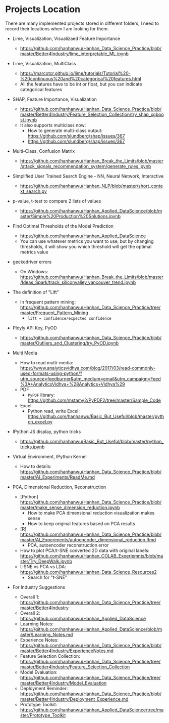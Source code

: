 # Projects Location
There are many implemented projects stored in different folders, I need to record their locations when I am looking for them.

* Lime, Visualization, Visualizaed Feature Importance
  * https://github.com/hanhanwu/Hanhan_Data_Science_Practice/blob/master/Better4Industry/lime_interpretable_ML.ipynb
* Lime, Visualization, MultiClass
  * https://marcotcr.github.io/lime/tutorials/Tutorial%20-%20continuous%20and%20categorical%20features.html
  * All the features have to be int or float, but you can indicate categorical features
* SHAP, Feature Importance, Visualization
  * https://github.com/hanhanwu/Hanhan_Data_Science_Practice/blob/master/Better4Industry/Feature_Selection_Collection/try_shap_xgboost.ipynb
  * It also supports multiclass now:
    * How to generate multi-class output: https://github.com/slundberg/shap/issues/367
    * https://github.com/slundberg/shap/issues/367
    
* Multi-Class, Confusion Matrix
  * https://github.com/hanhanwu/Hanhan_Break_the_Limits/blob/master/attack_signals_recommendation_system/generate_rules.ipynb
  
* Simplified User Trained Search Engine - NN, Neural Network, Interactive
  * https://github.com/hanhanwu/Hanhan_NLP/blob/master/short_context_search.py
  
* p-value, t-test to compare 2 lists of values
  * https://github.com/hanhanwu/Hanhan_Applied_DataScience/blob/master/Simple%20Production%20Solutions.ipynb
  
* Find Optimal Thresholds of the Model Prediction
  * https://github.com/hanhanwu/Hanhan_Applied_DataScience
  * You can use whatever metrics you want to use, but by changing thresholds, it will show you which threshold will get the optimal metrics value
  
* geckodriver errors
  * On Windows: https://github.com/hanhanwu/Hanhan_Break_the_Limits/blob/master/Ideas_Spark/track_siliconvalley_vancouver_trend.ipynb

* The definition of "Lift"
  * In frequent pattern mining: https://github.com/hanhanwu/Hanhan_Data_Science_Practice/tree/master/Frequent_Pattern_Mining
    * `lift = confidence/expected confidence`
    
* Ployly API Key, PyOD
  * https://github.com/hanhanwu/Hanhan_Data_Science_Practice/blob/master/Outliers_and_Clustering/try_PyOD.ipynb
  
* Multi Media
  * How to read multi-media: https://www.analyticsvidhya.com/blog/2017/03/read-commonly-used-formats-using-python/?utm_source=feedburner&utm_medium=email&utm_campaign=Feed%3A+AnalyticsVidhya+%28Analytics+Vidhya%29
  * PDF
    * `PyPDF` library: https://github.com/mstamy2/PyPDF2/tree/master/Sample_Code
  * Excel
    * Python read, write Excel: https://github.com/hanhanwu/Basic_But_Useful/blob/master/python_excel.py
    
* IPython JS display, python tricks
  * https://github.com/hanhanwu/Basic_But_Useful/blob/master/python_tricks.ipynb
  
* Virtual Environment, IPython Kernel
  * How to details: https://github.com/hanhanwu/Hanhan_Data_Science_Practice/blob/master/AI_Experiments/ReadMe.md
  
* PCA, Dimensional Reduction, Reconstruction
  * [Python] https://github.com/hanhanwu/Hanhan_Data_Science_Practice/blob/master/make_sense_dimension_reduction.ipynb
    * How to make PCA dimensional reduction visualization makes sense
    * How to keep original features based on PCA results
  * [R] https://github.com/hanhanwu/Hanhan_Data_Science_Practice/blob/master/AI_Experiments/autoencoder_dimensional_reduction.Rmd
    * PCA, autoencoder reconstruction error
  * How to plot PCA/t-SNE converted 2D data with original labels: https://github.com/hanhanwu/Hanhan_COLAB_Experiemnts/blob/master/Try_DeepWalk.ipynb
  * t-SNE vs PCA vs LDA: https://github.com/hanhanwu/Hanhan_Data_Science_Resources2
    * Search for "t-SNE"
  
* For Industry Suggestions
  * Overall 1: https://github.com/hanhanwu/Hanhan_Data_Science_Practice/tree/master/Better4Industry
  * Overall 2: https://github.com/hanhanwu/Hanhan_Applied_DataScience
  * Learning Notes: https://github.com/hanhanwu/Hanhan_Applied_DataScience/blob/master/Learning_Notes.md
  * Experience Notes: https://github.com/hanhanwu/Hanhan_Data_Science_Practice/blob/master/Better4Industry/ExperienceNotes.md
  * Feature Selection Collection: https://github.com/hanhanwu/Hanhan_Data_Science_Practice/tree/master/Better4Industry/Feature_Selection_Collection
  * Model Evaluation: https://github.com/hanhanwu/Hanhan_Data_Science_Practice/tree/master/Better4Industry/Model_Evaluation
  * Deployment Reminder: https://github.com/hanhanwu/Hanhan_Data_Science_Practice/blob/master/Better4Industry/Deployment_Experience.md
  * Prototype Toolkit: https://github.com/hanhanwu/Hanhan_Applied_DataScience/tree/master/Prototype_Toolkit

